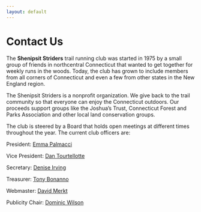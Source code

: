 ```yaml
---
layout: default
---
```


# Contact Us

The **Shenipsit Striders** trail running club was started in 1975 by a small group of friends in northcentral Connecticut that wanted to get together for weekly runs in the woods. Today, the club has grown to include members from all corners of Connecticut and even a few from other states in the New England region.

The Shenipsit Striders is a nonprofit organization. We give back to the trail community so that everyone can enjoy the Connecticut outdoors. Our proceeds support groups like the Joshua’s Trust, Connecticut Forest and Parks Association and other local land conservation groups.

The club is steered by a Board that holds open meetings at different times throughout the year. The current club officers are:

President: [Emma Palmacci](mailto:pres@shenipsitstriders.org)

Vice President: [Dan Tourtellotte](mailto:vp@shenipsitstriders.org )

Secretary: [Denise Irving](mailto:secretary@shenipsitstriders.org)

Treasurer: [Tony Bonanno](mailto:Treas@ShenipsitStriders.org)

Webmaster: [David Merkt](mailto:Webmaster@ShenipsitStriders.org)

Publicity Chair: [Dominic Wilson](mailto:Publicity@ShenipsitStriders.org)